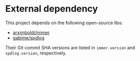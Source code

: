 # External dependency

This project depends on the following open-source libs:

- [arximboldi/immer](https://github.com/arximboldi/immer)
- [gabime/spdlog](https://github.com/gabime/spdlog)

Their Git commit SHA versions are listed in `immer.version` and `spdlog.version`, respectively.
